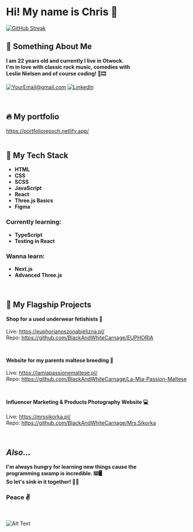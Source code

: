 # Hi! My name is Chris 👋

[![GitHub Streak](http://github-readme-streak-stats.herokuapp.com?user=BlackAndWhiteCarnage&theme=dark&date_format=M%20j%5B%2C%20Y%5D)](https://git.io/streak-stats)


## 👾 Something About Me

**I am 22 years old and currently I live in Otwock.<br />
I'm in love with classic rock music, comedies with<br />
Leslie Nielsen and of course coding! 🎸🎞**

<a href="mailto:krzys.repsch@gmail.com">![YourEmail@gmail.com](https://img.shields.io/badge/Gmail-D14836?style=for-the-badge&logo=gmail&logoColor=white)</a>
<a href="https://www.linkedin.com/in/krzysztof-repsch-892146231">![LinkedIn](https://img.shields.io/badge/LinkedIn-0077B5?style=for-the-badge&logo=linkedin&logoColor=white)</a>



<br />

## 🔥 My portfolio 
https://portfoliorepsch.netlify.app/
<br /><br />

## 🔧 My Tech Stack 


- **HTML**
- **CSS**
- **SCSS**
- **JavaScript**
- **React**
- **Three.js Basics**
- **Figma**

### Currently learning:
- **TypeScript**
- **Testing in React**

### Wanna learn:
- **Next.js**
- **Advanced Three.js**

<br />

## 📐 My Flagship Projects


**Shop for a used underwear fetishists 💋**
<br />
<br /> Live: https://euphorianoszonabielizna.pl/
<br /> Repo: https://github.com/BlackAndWhiteCarnage/EUPHORIA

<br />

**Website for my parents maltese breeding 🐶**
<br />
<br /> Live: https://lamiapassionemaltese.pl/
<br /> Repo: https://github.com/BlackAndWhiteCarnage/La-Mia-Passion-Maltese

<br />

**Influencer Marketing & Products Photography Website 💻**
<br />
<br /> Live: https://mrssikorka.pl/
<br /> Repo: https://github.com/BlackAndWhiteCarnage/Mrs.Sikorka

<br />

## *Also...* 

**I'm always hungry for learning new things cause the <br />programming swamp is incredible. ⌨️🖥<br />
So let's sink in it together! 🏊‍♀️**

### Peace ✌️

<br />

![Alt Text](https://c.tenor.com/j5YcO9slE7YAAAAC/leslie-nielsen-nothing-to-see-here.gif)






